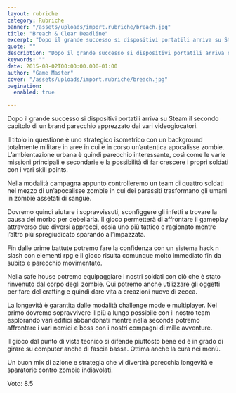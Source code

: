 ```yaml
---
layout: rubriche
category: Rubriche
banner: "/assets/uploads/import.rubriche/breach.jpg"
title: "Breach & Clear Deadline"
excerpt: "Dopo il grande successo si dispositivi portatili arriva su Steam il secondo capitolo di un brand parecchio apprezzato dai vari videogiocatori. Il titolo in questione è uno strategico isometrico con un background totalmente militare in aree in cui è in corso un’autentica apocalisse zombie. L’ambientazione urbana è quindi parecchio interessante, così come le varie missioni [&hellip"
quote: ""
description: "Dopo il grande successo si dispositivi portatili arriva su Steam il secondo capitolo di un brand parecchio apprezzato dai vari videogiocatori. Il titolo in questione è uno strategico isometrico con un background totalmente militare in aree in cui è in corso un’autentica apocalisse zombie. L’ambientazione urbana è quindi parecchio interessante, così come le varie missioni [&hellip"
keywords: ""
date: 2015-08-02T00:00:00.000+01:00
author: "Game Master"
cover: "/assets/uploads/import.rubriche/breach.jpg"
pagination:
  enabled: true

---
```


[](https://hotmc.com/wp-content/uploads/2015/08/breach.jpg)

Dopo il grande successo si dispositivi portatili arriva su Steam il secondo capitolo di un brand parecchio apprezzato dai vari videogiocatori.

Il titolo in questione è uno strategico isometrico con un background totalmente militare in aree in cui è in corso un’autentica apocalisse zombie. L’ambientazione urbana è quindi parecchio interessante, così come le varie missioni principali e secondarie e la possibilità di far crescere i propri soldati con i vari skill points.

Nella modalità campagna appunto controlleremo un team di quattro soldati nel mezzo di un’apocalisse zombie in cui dei parassiti trasformano gli umani in zombie assetati di sangue.

Dovremo quindi aiutare i sopravvissuti, sconfiggere gli infetti e trovare la causa del morbo per debellarla. Il gioco permetterà di affrontare il gameplay attraverso due diversi approcci, ossia uno più tattico e ragionato mentre l’altro più spregiudicato sparando all’impazzata.

[](https://hotmc.com/wp-content/uploads/2015/08/breach-2.jpg)

Fin dalle prime battute potremo fare la confidenza con un sistema hack n slash con elementi rpg e il gioco risulta comunque molto immediato fin da subito e parecchio movimentato.

Nella safe house potremo equipaggiare i nostri soldati con ciò che è stato rinvenuto dal corpo degli zombie. Qui potremo anche utilizzare gli oggetti per fare del crafting e quindi dare vita a creazioni nuove di zecca.

La longevità è garantita dalle modalità challenge mode e multiplayer. Nel primo dovremo sopravvivere il più a lungo possibile con il nostro team esplorando vari edifici abbandonati mentre nella seconda potremo affrontare i vari nemici e boss con i nostri compagni di mille avventure.

Il gioco dal punto di vista tecnico si difende piuttosto bene ed è in grado di girare su computer anche di fascia bassa. Ottima anche la cura nei menù.

Un buon mix di azione e strategia che vi divertirà parecchia longevità e sparatorie contro zombie indiavolati.

Voto: 8.5